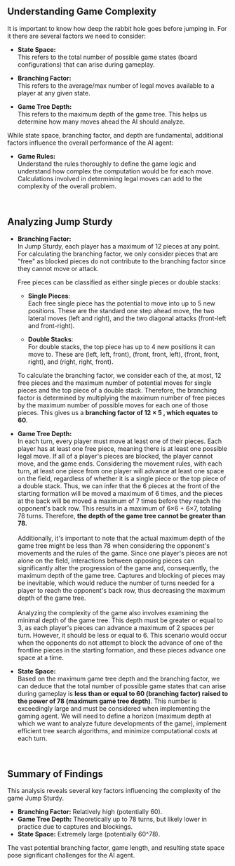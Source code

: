 ## Understanding Game Complexity

It is important to know how deep the rabbit hole goes before jumping in. For it there are several factors we need to consider:

- **State Space:**
<br>This refers to the total number of possible game states (board configurations) that can arise during gameplay. 

- **Branching Factor:**
<br>This refers to the average/max number of legal moves available to a player at any given state. 

- **Game Tree Depth:** 
<br>This refers to the maximum depth of the game tree. This helps us determine how many moves ahead the AI should analyze.

While state space, branching factor, and depth are fundamental, additional factors influence the overall performance of the AI agent:

- **Game Rules:**
<br>Understand the rules thoroughly to define the game logic and understand how complex the computation would be for each move. Calculations involved in determining legal moves can add to the complexity of the overall problem.

<br>

## Analyzing Jump Sturdy

- **Branching Factor:**
<br>In Jump Sturdy, each player has a maximum of 12 pieces at any point. For calculating the branching factor, we only consider pieces that are "free" as blocked pieces do not contribute to the branching factor since they cannot move or attack.
	
	Free pieces can be classified as either single pieces or double stacks:
	- **Single Pieces**: 
	<br>Each free single piece has the potential to move into up to 5 new positions. These are the standard one step ahead move, the two lateral moves (left and right), and the two diagonal attacks (front-left and front-right).
	
	- **Double Stacks**: 
	<br>For double stacks, the top piece has up to 4 new positions it can move to. These are (left, left, front), (front, front, left), (front, front, right), and (right, right, front).
	
	To calculate the branching factor, we consider each of the, at most, 12 free pieces and the maximum number of potential moves for single pieces and the top piece of a double stack. Therefore, the branching factor is determined by multiplying the maximum number of free pieces by the maximum number of possible moves for each one of those pieces. This gives us a **branching factor of 12 × 5 , which equates to 60**.

- **Game Tree Depth:** 
<br>In each turn, every player must move at least one of their pieces. Each player has at least one free piece, meaning there is at least one possible legal move. If all of a player's pieces are blocked, the player cannot move, and the game ends. Considering the movement rules, with each turn, at least one piece from one player will advance at least one space on the field, regardless of whether it is a single piece or the top piece of a double stack. Thus, we can infer that the 6 pieces at the front of the starting formation will be moved a maximum of 6 times, and the pieces at the back will be moved a maximum of 7 times before they reach the opponent's back row. This results in a maximum of 6×6 + 6×7, totaling 78 turns. Therefore, **the depth of the game tree cannot be greater than 78.**
<br><br>Additionally, it's important to note that the actual maximum depth of the game tree might be less than 78 when considering the opponent's movements and the rules of the game. Since one player's pieces are not alone on the field, interactions between opposing pieces can significantly alter the progression of the game and, consequently, the maximum depth of the game tree. Captures and blocking of pieces may be inevitable, which would reduce the number of turns needed for a player to reach the opponent's back row, thus decreasing the maximum depth of the game tree.
<br><br>Analyzing the complexity of the game also involves examining the minimal depth of the game tree. This depth must be greater or equal to 3, as each player's pieces can advance a maximum of 2 spaces per turn. However, it should be less or equal to 6. This scenario would occur when the opponents do not attempt to block the advance of one of the frontline pieces in the starting formation, and these pieces advance one space at a time.


- **State Space:**
<br>Based on the maximum game tree depth and the branching factor, we can deduce that the total number of possible game states that can arise during gameplay is **less than or equal to 60 (branching factor) raised to the power of 78 (maximum game tree depth)**. This number is exceedingly large and must be considered when implementing the gaming agent. We will need to define a horizon (maximum depth at which we want to analyze future developments of the game), implement efficient tree search algorithms, and minimize computational costs at each turn.

<br>

## Summary of Findings

This analysis reveals several key factors influencing the complexity of the game Jump Sturdy.

- **Branching Factor:** Relatively high (potentially 60).
- **Game Tree Depth:** Theoretically up to 78 turns, but likely lower in practice due to captures and blockings.
- **State Space:** Extremely large (potentially 60^78).

The vast potential branching factor, game length, and resulting state space pose significant challenges for the AI agent. 
